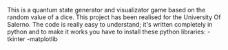 This is a quantum state generator and visualizator game based on the random value of a dice. This project has been realised for the University Of Salerno.
The code is really easy to understand; it's written completely in python and to make it works you have to install these python libraries:
-tkinter
-matplotlib

